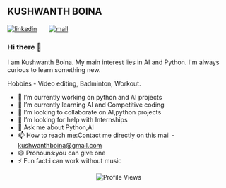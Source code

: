 KUSHWANTH BOINA
-----------------------------------------------------------------------------------------------------------------------------------------------------------------------------------
[![linkedin](https://github.com/arpit-dwivedi/arpit-dwivedi.github.io/blob/master/assets/img/Webp.net-resizeimage.png)](https://www.linkedin.com/in/kushwanth-boina-a8359b181/)&nbsp;&nbsp;&nbsp;&nbsp;&nbsp;&nbsp;&nbsp;[![mail](https://github.com/arpit-dwivedi/arpit-dwivedi/blob/master/m1.png)](mailto:kushi944100@gmail.com)

### Hi there 👋
I am Kushwanth Boina. My main interest lies in AI and Python. I'm always curious to learn something new.

Hobbies - Video editing, Badminton, Workout.

- 🔭 I’m currently working on python and AI projects
- 🌱 I’m currently learning AI and Competitive coding
- 👯 I’m looking to collaborate on AI,python projects 
- 🤔 I’m looking for help with Internships
- 💬 Ask me about Python,AI
- 📫 How to reach me:Contact me directly on this mail - kushwanthboina@gmail.com
- 😄 Pronouns:you can give one
- ⚡ Fun fact:i can work without music
<p align="center"> <img src="https://komarev.com/ghpvc/?username=kushi944100&label=Views&color=blue&style=plastic" alt="Profile Views" /> </p>
